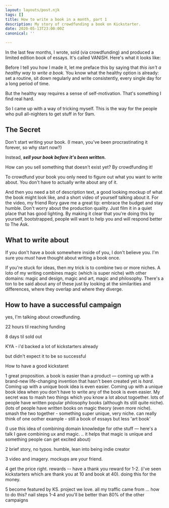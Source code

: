 ```yaml
---
layout: layouts/post.njk
tags: []
title: How to write a book in a month, part 1
description: My story of crowdfunding a book on Kickstarter.
date: 2020-05-13T23:00:00Z
canonical: ''

---
```

In the last few months, I wrote, sold (via crowdfunding) and produced a limited edition book of essays. It's called VANISH. Here's what it looks like:

Before I tell you how I made it, let me preface this by saying that _this isn't a healthy way to write a book._ You know what the healthy option is already: set a routine, sit down regularly and write consistently, every single day for a long period of time.

But the healthy way requires a sense of self-motivation. That's something I find real hard.

So I came up with a way of tricking myself. This is the way for the people who pull all-nighters to get stuff in for 9am.

## The Secret

Don't start writing your book. (I mean, you've been procrastinating it forever, so why start now?)

Instead, **_sell your book before it's been written._**

How can you sell something that doesn't exist yet? By crowdfunding it!

To crowdfund your book you only need to figure out what you want to write about. You don't have to actually write about any of it. 

 And then you need a bit of description text, a good looking mockup of what the book might look like, and a short video of yourself talking about it. For the video, my friend Rory gave me a great tip: embrace the budget and stay humble. Don't worry about the production quality. Just film it in a quiet place that has good lighting. By making it clear that you're doing this by yourself, bootstrapped, people will want to help you and will respond better to The Ask. 

## What to write about

If you don't have a book somewhere inside of you, I don't believe you. I'm sure you _must_ have thought about writing a book once.

If you're stuck for ideas, then my trick is to combine two or more niches. A loto of my writing combines magic (which is super niche) with other domains: magic and design, magic and art, magic and philosophy. There's a ton to be said about any of these just by looking at the similarities and differences, where they overlap and where they diverge.

## How to have a successful campaign

yes, I'm talking about crowdfunding.

22 hours til reaching funding

8 days til sold out

KYA - i'd backed a lot of kickstarters already

but didn't expect it to be so successful

How to have a good kickstaret

1 great proposition. a book is easier than a product — coming up with a brand-new life-changing invention that hasn't been created yet is _hard_. Coming up with a unique book idea is even easier.  Coming up with a unique book idea when you don't have to write any of the book is even easier.  My secret was to mash two things which you know a lot about togoether. lots of people have written popular philosophy books  (although its still quite niche). (lots of people have written books on magic theory (even more niche). smash the two together - something super unique, very niche. can really think of one oother example - still a book of essays but less 'art book'

(I use this idea of combining domain knowledge for othe stuff — here's a talk I gave combining ux and magic. .. it helps that  magic is unique and something people can get excited about)

2 brief story, no typos. humble, lean into being indie creator

3 video and imagery. mockups are your friend.

4 get the price right. rewards -- have a thank you reward for 1-2. (i've seen kickstarters which are thank you at 10 and book at 40). doing this for the money.

5 become featured by KS. project we love. all my traffic came from ... how to do this? nail steps 1-4 and you'll be better than 80% of the other campaigns